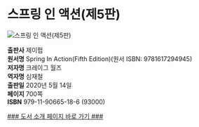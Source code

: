 # 스프링 인 액션(제5판)

![스프링 인 액션(제5판)](http://image.kyobobook.co.kr/images/book/xlarge/186/x9791190665186.jpg )

**출판사** 제이펍  
**원서명** Spring In Action(Fifth Edition)(원서 ISBN: 9781617294945)  
**저자명** 크레이그 월즈  
**역자명** 심재철  
**출판일** 2020년 5월 14일  
**페이지** 700쪽  
**ISBN**  979-11-90665-18-6 (93000)

[### 도서 소개 페이지 바로 가기 ###]()